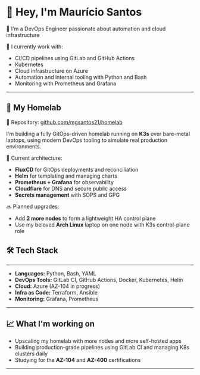 # 👋 Hey, I'm Maurício Santos

🚀 I'm a DevOps Engineer passionate about automation and cloud infrastructure

🔧 I currently work with:
- CI/CD pipelines using GitLab and GitHub Actions
- Kubernetes
- Cloud infrastructure on Azure 
- Automation and internal tooling with Python and Bash
- Monitoring with Prometheus and Grafana

---

## 🧪 My Homelab
🔗 Repository: [github.com/mgsantos21/homelab](https://github.com/mgsantos21/homelab)

I'm building a fully GitOps-driven homelab running on **K3s** over bare-metal laptops, using modern DevOps tooling to simulate real production environments.

📌 Current architecture:
- **FluxCD** for GitOps deployments and reconciliation  
- **Helm** for templating and managing charts  
- **Prometheus + Grafana** for observability
- **Cloudflare** for DNS and secure public access  
- **Secrets management** with SOPS and GPG  

🔜 Planned upgrades:
- Add **2 more nodes** to form a lightweight HA control plane  
- Use my beloved **Arch Linux** laptop on one node with K3s control-plane role  
## 🛠️ Tech Stack

---

- **Languages:** Python, Bash, YAML  
- **DevOps Tools:** GitLab CI, GitHub Actions, Docker, Kubernetes, Helm  
- **Cloud:** Azure (AZ-104 in progress)  
- **Infra as Code:** Terraform, Ansible  
- **Monitoring:** Grafana, Prometheus  

---

## 📈 What I'm working on

- Upscaling my homelab with more nodes and more self-hosted apps  
- Building production-grade pipelines using GitLab CI and managing K8s clusters daily  
- Studying for the **AZ-104** and **AZ-400** certifications  

---

